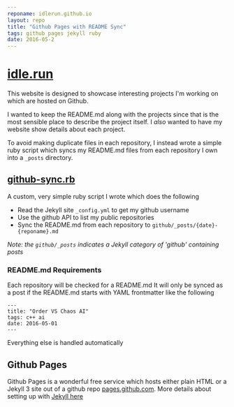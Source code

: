 ```yaml
---
reponame: idlerun.github.io
layout: repo
title: "Github Pages with README Sync"
tags: github pages jekyll ruby
date: 2016-05-2
---
```


# [idle.run](http://idle.run)

This website is designed to showcase interesting projects I'm working on which are hosted on Github.

I wanted to keep the README.md along with the projects since that is the most sensible place to describe the project itself. I *also* wanted to have my website show details about each project.

To avoid making duplicate files in each repository, I instead wrote a simple ruby script which syncs my README.md files from each repository I own into a `_posts` directory.

## [github-sync.rb](https://github.com/idlerun/idlerun.github.io/blob/master/github-sync.rb)
A custom, very simple ruby script I wrote which does the following

* Read the Jekyll site `_config.yml` to get my github username
* Use the github API to list my public repositories
* Sync the README.md from each repository to `github/_posts/{date}-{reponame}.md`

_Note: the `github/_posts` indicates a Jekyll category of 'github' containing posts_

### README.md Requirements
Each repository will be checked for a README.md
It will only be synced as a post if the README.md starts with YAML frontmatter like the following

```text
---
title: "Order VS Chaos AI"
tags: c++ ai
date: 2016-05-01
---
```

Everything else is handled automatically

## Github Pages
Github Pages is a wonderful free service which hosts either plain HTML or a Jekyll 3 site out of a github repo
[pages.github.com](https://pages.github.com).
More details about setting up with [Jekyll here](https://help.github.com/articles/about-github-pages-and-jekyll/)

